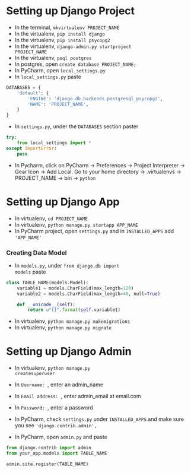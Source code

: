 # Setting up Django Project

* In the terminal, <code>mkvirtualenv PROJECT_NAME</code>
* In the virtualenv, <code>pip install django</code>
* In the virtualenv, <code>pip install psycopg2</code>
* In the virtualenv, <code>django-admin.py startproject PROJECT_NAME</code>
* In the virtualenv,  <code>psql postgres</code>
* In postgres, open <code>create database PROJECT_NAME;</code>
* In PyCharm, open <code>local_settings.py</code>
* In <code>local_settings.py</code> paste
````Python
DATABASES = {
    'default': {
        'ENGINE': 'django.db.backends.postgresql_psycopg2',
        'NAME': 'PROJECT_NAME',
    }
}
````
* In <code>settings.py</code>, under the <code>DATABASES</code> section paster
````Python
try:
    from local_settings import *
except ImportError:
    pass
````
* In Pycharm, click on PyCharm -> Preferences -> Project Interpreter -> Gear Icon -> Add Local. Go to your home directory -> .virtualenvs -> PROJECT_NAME -> bin -> <code>python</code>

# Setting up Django App
* In virtualenv, <code>cd PROJECT_NAME</code>
* In virtualenv, <code>python manage.py startapp APP_NAME</code>
* In PyCharm project, open <code>settings.py</code> and in <code>INSTALLED_APPS</code> add <code>'APP_NAME'</code>

### Creating Data Model
* In <code>models.py</code>, under <code>from django.db import models</code> paste
````Python
class TABLE_NAME(models.Model):
    variable1 = models.CharField(max_length=120)
    variable2 = models.CharField(max_length=40, null=True)

    def __unicode__(self):
        return u"{}".format(self.variable1)
````
* In virtualenv, <code>python manage.py makemigrations</code>
* In virtualenv, <code>python manage.py migrate</code>

# Setting up Django Admin
* In virtualenv, <code>python manage.py createsuperuser</code>
* In <code>Username: </code>, enter an admin_name
* In <code>Email address: </code>, enter admin_email at email.com
* In <code>Password: </code>, enter a password

* In PyCharm, check <code>settings.py</code> under <code>INSTALLED_APPS</code> and make sure you see <code>'django.contrib.admin',</code>
* In PyCharm, open <code>admin.py</code> and paste 
````Python
from django.contrib import admin
from your_app.models import TABLE_NAME

admin.site.register(TABLE_NAME)
````
